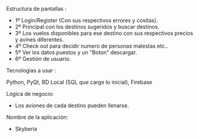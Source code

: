 Estructura de pantallas : 

- 1º Login/Register (Con sus respectivos errores y cositas).
- 2º Principal con los destinos sugeridos y buscar destinos.
- 3º Los vuelos disponibles para ese destino con sus respectivos precios y avines diferentes.
- 4º Check out para decidir numero de personas malestas etc..
- 5º Ver los datos puestos y un "Boton" descargar.
- 6º Gestión de usuario.

Tecnologias a usar : 

Python, PyQt, BD Local (SQL que carge lo inicial), Firebase 


Lógica de negocio:

- Los aviones de cada destino pueden llenarse.

Nombre de la aplicación:
- Skyberia 
